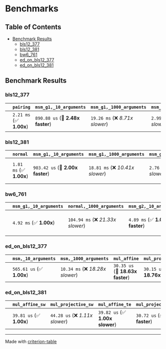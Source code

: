 # Benchmarks

## Table of Contents

- [Benchmark Results](#benchmark-results)
    - [bls12_377](#bls12_377)
    - [bls12_381](#bls12_381)
    - [bw6_761](#bw6_761)
    - [ed_on_bls12_377](#ed_on_bls12_377)
    - [ed_on_bls12_381](#ed_on_bls12_381)

## Benchmark Results

### bls12_377

|        | `pairing`               | `msm_g1,_10_arguments`           | `msm_g1,_1000_arguments`          | `msm_g2,_10_arguments`          | `msm_g2,_1000_arguments`          | `mul_projective_g1`              | `mul_affine_g1`                  | `mul_projective_g2`              | `mul_affine_g2`                    |
|:-------|:------------------------|:---------------------------------|:----------------------------------|:--------------------------------|:----------------------------------|:---------------------------------|:---------------------------------|:---------------------------------|:---------------------------------- |
|        | `2.21 ms` (✅ **1.00x**) | `890.88 us` (🚀 **2.48x faster**) | `19.26 ms` (❌ *8.71x slower*)     | `2.99 ms` (❌ *1.35x slower*)    | `70.01 ms` (❌ *31.68x slower*)    | `72.67 us` (🚀 **30.42x faster**) | `61.89 us` (🚀 **35.71x faster**) | `253.99 us` (🚀 **8.70x faster**) | `213.94 us` (🚀 **10.33x faster**)  |

### bls12_381

|        | `normal`                | `msm_g1,_10_arguments`           | `msm_g1,_1000_arguments`          | `msm_g2,_10_arguments`          | `msm_g2,_1000_arguments`          | `mul_affine_g1`                  | `mul_projective_g1`              | `mul_affine_g2`                   | `mul_projective_g2`              | `groth16`                       |
|:-------|:------------------------|:---------------------------------|:----------------------------------|:--------------------------------|:----------------------------------|:---------------------------------|:---------------------------------|:----------------------------------|:---------------------------------|:------------------------------- |
|        | `1.81 ms` (✅ **1.00x**) | `903.42 us` (🚀 **2.00x faster**) | `18.81 ms` (❌ *10.41x slower*)    | `2.76 ms` (❌ *1.53x slower*)    | `56.69 ms` (❌ *31.37x slower*)    | `59.97 us` (🚀 **30.13x faster**) | `70.77 us` (🚀 **25.53x faster**) | `179.30 us` (🚀 **10.08x faster**) | `213.26 us` (🚀 **8.47x faster**) | `5.80 ms` (❌ *3.21x slower*)    |

### bw6_761

|        | `msm_g1,_10_arguments`          | `normal,_1000_arguments`          | `msm_g2,_10_arguments`          | `msm_g2,_1000_arguments`          | `mul_affine_g1`                   | `mul_projective_g1`               | `mul_affine_g2`                   | `mul_projective_g2`               | `pairing`                       |
|:-------|:--------------------------------|:----------------------------------|:--------------------------------|:----------------------------------|:----------------------------------|:----------------------------------|:----------------------------------|:----------------------------------|:------------------------------- |
|        | `4.92 ms` (✅ **1.00x**)         | `104.94 ms` (❌ *21.33x slower*)   | `4.89 ms` (✅ **1.01x faster**)  | `105.13 ms` (❌ *21.37x slower*)   | `236.70 us` (🚀 **20.78x faster**) | `282.57 us` (🚀 **17.41x faster**) | `236.97 us` (🚀 **20.76x faster**) | `282.72 us` (🚀 **17.40x faster**) | `8.80 ms` (❌ *1.79x slower*)    |

### ed_on_bls12_377

|        | `msm,_10_arguments`          | `msm,_1000_arguments`            | `mul_affine`                     | `mul_projective`                  |
|:-------|:-----------------------------|:---------------------------------|:---------------------------------|:--------------------------------- |
|        | `565.61 us` (✅ **1.00x**)    | `10.34 ms` (❌ *18.28x slower*)   | `30.35 us` (🚀 **18.63x faster**) | `30.15 us` (🚀 **18.76x faster**)  |

### ed_on_bls12_381

|        | `mul_affine_sw`          | `mul_projective_sw`             | `mul_affine_te`                 | `mul_projective_te`             | `msm_sw,_10_arguments`            | `msm_sw,_1000_arguments`          | `mwm_te,_10_arguments`            | `mwm_te,_1000_arguments`           |
|:-------|:-------------------------|:--------------------------------|:--------------------------------|:--------------------------------|:----------------------------------|:----------------------------------|:----------------------------------|:---------------------------------- |
|        | `39.81 us` (✅ **1.00x**) | `44.28 us` (❌ *1.11x slower*)   | `39.82 us` (✅ **1.00x slower**) | `30.72 us` (✅ **1.30x faster**) | `493.99 us` (❌ *12.41x slower*)   | `11.33 ms` (❌ *284.62x slower*)   | `582.73 us` (❌ *14.64x slower*)   | `10.86 ms` (❌ *272.70x slower*)    |

---
Made with [criterion-table](https://github.com/nu11ptr/criterion-table)

